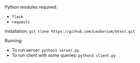 Python modules required:
- `flask`
- `requests`

Installation:
`git clone https://github.com/Leoberium/btest.git`

Running:
- To run server: `python3 server.py`  
- To run client with some queries: `python3 client.py`